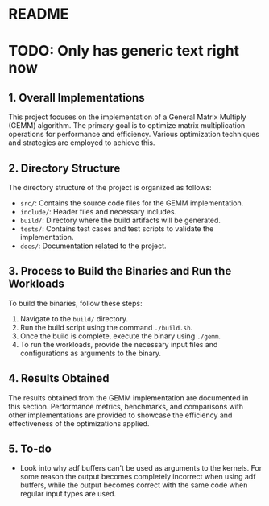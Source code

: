 # README

# TODO: Only has generic text right now

## 1. Overall Implementations

This project focuses on the implementation of a General Matrix Multiply (GEMM) algorithm. The primary goal is to optimize matrix multiplication operations for performance and efficiency. Various optimization techniques and strategies are employed to achieve this.

## 2. Directory Structure

The directory structure of the project is organized as follows:

- `src/`: Contains the source code files for the GEMM implementation.
- `include/`: Header files and necessary includes.
- `build/`: Directory where the build artifacts will be generated.
- `tests/`: Contains test cases and test scripts to validate the implementation.
- `docs/`: Documentation related to the project.

## 3. Process to Build the Binaries and Run the Workloads

To build the binaries, follow these steps:

1. Navigate to the `build/` directory.
2. Run the build script using the command `./build.sh`.
3. Once the build is complete, execute the binary using `./gemm`.
4. To run the workloads, provide the necessary input files and configurations as arguments to the binary.

## 4. Results Obtained

The results obtained from the GEMM implementation are documented in this section. Performance metrics, benchmarks, and comparisons with other implementations are provided to showcase the efficiency and effectiveness of the optimizations applied.

## 5. To-do

- Look into why adf buffers can't be used as arguments to the kernels. For some reason the output becomes completely incorrect when using adf buffers, while the output becomes correct with the same code when regular input types are used.
